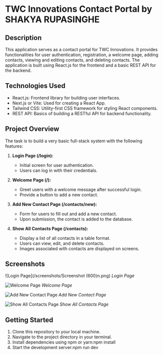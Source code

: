 # TWC Innovations Contact Portal by SHAKYA RUPASINGHE

## Description
This application serves as a contact portal for TWC Innovations. It provides functionalities for user authentication, registration, a welcome page, adding contacts, viewing and editing contacts, and deleting contacts. The application is built using React.js for the frontend and a basic REST API for the backend.

## Technologies Used
- React.js: Frontend library for building user interfaces.
- Next.js or Vite: Used for creating a React App.
- Tailwind CSS: Utility-first CSS framework for styling React components.
- REST API: Basics of building a RESTful API for backend functionality.

## Project Overview
The task is to build a very basic full-stack system with the following features:

1. **Login Page (/login):**
   - Initial screen for user authentication.
   - Users can log in with their credentials.

2. **Welcome Page (/):**
   - Greet users with a welcome message after successful login.
   - Provide a button to add a new contact.

3. **Add New Contact Page (/contacts/new):**
   - Form for users to fill out and add a new contact.
   - Upon submission, the contact is added to the database.

4. **Show All Contacts Page (/contacts):**
   - Display a list of all contacts in a table format.
   - Users can view, edit, and delete contacts.
   - Images associated with contacts are displayed on screens.

## Screenshots
![Login Page](/screenshots/Screenshot (600)n.png)
*Login Page*

![Welcome Page](/screenshots/Screenshot(601).png)
*Welcome Page*

![Add New Contact Page](/screenshots/add_contact.png)
*Add New Contact Page*

![Show All Contacts Page](/screenshots/show_contacts.png)
*Show All Contacts Page*

## Getting Started
1. Clone this repository to your local machine.
2. Navigate to the project directory in your terminal.
3. Install dependencies using npm or yarn:npm install
4. Start the development server:npm run dev

